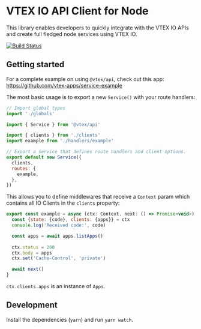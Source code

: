 # VTEX IO API Client for Node

This library enables developers to quickly integrate with the VTEX IO APIs and create full fledged node services using VTEX IO.

[![Build Status](https://travis-ci.org/vtex/node-vtex-api.svg?branch=master)](https://travis-ci.org/vtex/node-vtex-api)

## Getting started

For a complete example on using `@vtex/api`, check out this app: https://github.com/vtex-apps/service-example

The most basic usage is to export a new `Service()` with your route handlers:

```javascript
// Import global types
import './globals'

import { Service } from '@vtex/api'

import { clients } from './clients'
import example from './handlers/example'

// Export a service that defines route handlers and client options.
export default new Service({
  clients,
  routes: {
    example,
  },
})
```

This allows you to define middlewares that receive a `Context` param which contains all IO Clients in the `clients` property:

```javascript
export const example = async (ctx: Context, next: () => Promise<void>) => {
  const {state: {code}, clients: {apps}} = ctx
  console.log('Received code:', code)

  const apps = await apps.listApps()
  
  ctx.status = 200
  ctx.body = apps
  ctx.set('Cache-Control', 'private')

  await next()
}
```

`ctx.clients.apps` is an instance of `Apps`.

## Development

Install the dependencies (`yarn`) and run `yarn watch`.

